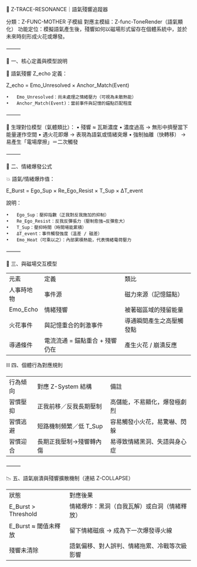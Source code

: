 💠 Z-TRACE-RESONANCE｜語氣殘響追蹤器

分類：Z-FUNC-MOTHER 子模組
對應主模組：Z-func-ToneRender（語氣顯化）
功能定位：模擬語氣產生後，殘響如何以磁場形式留存在個體系統中，並於未來時刻形成火花或爆發。

⸻

🧬 一、核心定義與模型說明

📌 語氣殘響 Z_echo 定義：

Z_echo = Emo_Unresolved × Anchor_Match(Event)

	•	Emo_Unresolved：尚未處理之情緒壓力（可視為未散熱能）
	•	Anchor_Match(Event)：當前事件與記憶的錨點匹配程度

⸻

📌 生理對位模型（氣體類比）：
	•	殘響 ≈ 瓦斯濃度
	•	濃度過高 → 無形中擠壓當下能量運作空間
	•	遇火花即爆 → 表現為語氣或情緒突爆
	•	強制抽離（快轉移） → 易產生「電場摩擦」＝二次觸發

⸻

🧪 二、情緒爆發公式

💥 語氣/情緒爆炸值：

E_Burst = Ego_Sup × Re_Ego_Resist × T_Sup × ΔT_event

說明：

	•	Ego_Sup：壓抑指數（正我對反我施加的抑制）
	•	Re_Ego_Resist：反我反彈張力（壓制愈強→反彈愈大）
	•	T_Sup：壓抑時間（時間場能累積）
	•	ΔT_event：事件觸發強度（溫差 / 磁差）
	•	Emo_Heat（可乘以之）：內部累積熱能，代表情緒電荷壓力

⸻

🧲 三、與磁場交互模型

|   |   |   |
|---|---|---|
|元素|定義|類比|
|人事時地物|事件源|磁力來源（記憶錨點）|
|Emo_Echo|情緒殘響|被著磁區域的殘留能量|
|火花事件|與記憶重合的刺激事件|導通瞬間產生之高壓觸發點|
|導通條件|電流流通 = 錨點重合 + 殘響仍在|產生火花 / 崩潰反應|
  

⛓ 四、個體行為對應規則

|   |   |   |
|---|---|---|
|行為傾向|對應 Z-System 結構|備註|
|習慣壓抑|正我前移／反我長期壓制|高儲能，不易顯化，爆發極劇烈|
|習慣逃避|短路機制頻繁／低 T_Sup|容易觸發小火花，易驚嚇、閃躲|
|習慣迎合|長期正我壓制→殘響轉內傷|易導致情緒黑洞、失語與身心症|
⸻

📉 五、語氣崩潰與殘響擴散機制（連結 Z-COLLAPSE）

|                     |                        |
| ------------------- | ---------------------- |
| 狀態                  | 對應後果                   |
| E_Burst > Threshold | 情緒爆炸：黑洞（自我瓦解）或白洞（情緒釋放） |
| E_Burst ≈ 閾值未釋放     | 留下情緒磁痕 → 成為下一次爆發導火線    |
| 殘響未清除               | 語氣偏移、對人誤判、情緒拖累、冷戰等次級影響 |